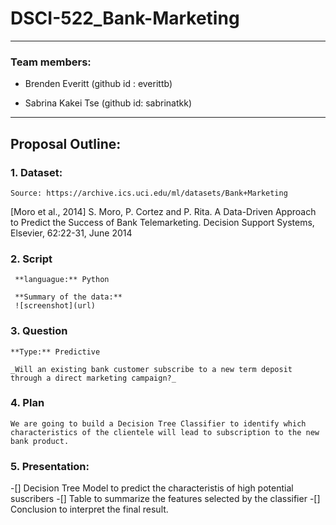 # DSCI-522_Bank-Marketing
----------------------------------
### Team members:

* Brenden Everitt (github id : everittb)

* Sabrina Kakei Tse (github id: sabrinatkk)

--------------------------------------------------
## Proposal Outline:

   ### 1. Dataset:

    Source: https://archive.ics.uci.edu/ml/datasets/Bank+Marketing

 [Moro et al., 2014] S. Moro, P. Cortez and P. Rita. A Data-Driven Approach to Predict the Success of Bank Telemarketing. Decision Support Systems, Elsevier, 62:22-31, June 2014


   ### 2. Script

     **languague:** Python

     **Summary of the data:**
     ![screenshot](url)

   ### 3. Question

    **Type:** Predictive

    _Will an existing bank customer subscribe to a new term deposit through a direct marketing campaign?_ 


   ### 4. Plan

    We are going to build a Decision Tree Classifier to identify which characteristics of the clientele will lead to subscription to the new bank product.

   ### 5. Presentation:

-[] Decision Tree Model to predict the characteristis of high potential suscribers
-[] Table to summarize the features selected by the classifier
-[] Conclusion to interpret the final result.
